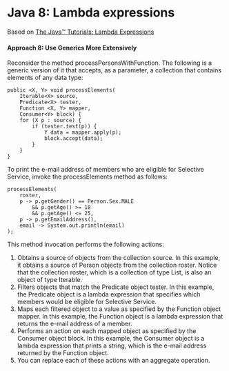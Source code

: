 # Java 8: Lambda expressions

Based on [The Java™ Tutorials: Lambda Expressions](https://docs.oracle.com/javase/tutorial/java/javaOO/lambdaexpressions.html#approach8)

#### Approach 8: Use Generics More Extensively

Reconsider the method processPersonsWithFunction. The following is a generic version of it that accepts, as a parameter, a collection that contains elements of any data type:

```
public <X, Y> void processElements(
    Iterable<X> source,
    Predicate<X> tester,
    Function <X, Y> mapper,
    Consumer<Y> block) {
    for (X p : source) {
        if (tester.test(p)) {
            Y data = mapper.apply(p);
            block.accept(data);
        }
    }
}
```

To print the e-mail address of members who are eligible for Selective Service, invoke the processElements method as follows:

```
processElements(
    roster,
    p -> p.getGender() == Person.Sex.MALE
        && p.getAge() >= 18
        && p.getAge() <= 25,
    p -> p.getEmailAddress(),
    email -> System.out.println(email)
);
```

This method invocation performs the following actions:
1. Obtains a source of objects from the collection source. In this example, it obtains a source of Person objects from the collection roster. Notice that the collection roster, which is a collection of type List, is also an object of type Iterable.
2. Filters objects that match the Predicate object tester. In this example, the Predicate object is a lambda expression that specifies which members would be eligible for Selective Service.
3. Maps each filtered object to a value as specified by the Function object mapper. In this example, the Function object is a lambda expression that returns the e-mail address of a member.
4. Performs an action on each mapped object as specified by the Consumer object block. In this example, the Consumer object is a lambda expression that prints a string, which is the e-mail address returned by the Function object.
5. You can replace each of these actions with an aggregate operation.
